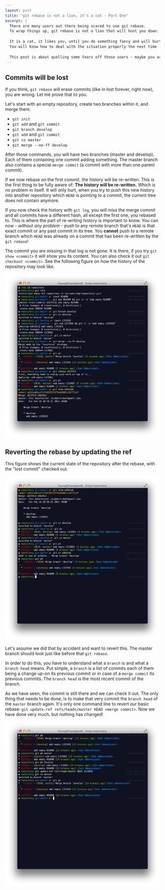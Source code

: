 ```yaml
---
layout: post
title: "git rebase is not a lion, it's a cat - Part One"
excerpt: |
  There are many users out there being scared to use git rebase.
  To wrap things up, git rebase is not a lion that will hunt you down.
  
  It is a cat, it likes you, until you do something fancy and will hurt you once.
  You will know how to deal with the situation properly the next time - but give it a try.
  
  This post is about quelling some fears off those users - maybe you are one of them?
---
```


## Commits will be lost

If you think, `git rebase` will erase commits (like in lost forever, right now), you are wrong. Let me prove that to you.

Let's start with an empty repository, create two branches within it, and merge them.

* `git init`
* `git add` and `git commit`
* `git branch develop`
* `git add` and `git commit`
* `git co master`
* `git merge --no-ff develop`

After those commands, you will have two branches (master and develop).
Each of them containing one commit adding something. The master branch also contains a special `merge commit` (a commit with more than one parent commit).

If we now rebase on the first commit, the history will be re-written.
This is the first thing to be fully aware of: **The history will be re-written.**
Which is no problem in itself. It will only hurt, when you try to push this new history into another repository which `HEAD` is pointing to a commit, the current tree does not contain anymore.

If you now check the history with `git log`, you will miss the merge commit and all commits have a different hash, all except the first one, you rebased to.
This is where the part of re-writing history is important to know. You can now - *without any problem* - push to any remote branch that's `HEAD` is that exact commit or any past commit in its tree.
You **cannot** push to a remote branch which `HEAD` was already on a commit that has been re-written by the `git rebase`!

The commit you are missing in that log is not gone. It is there, if you try `git show <commit>` it will show you its content. You can also check it out `git checkout <commit>`.
See the following figure on how the history of the repository may look like.

![Setting up the repository](/images/2012/02/git-rebase-1.png "Setting up the repository")

## Reverting the rebase by updating the ref

This figure shows the current state of the repository after the rebase, with the "lost commit" checked out.

![Current history of the repository](/images/2012/02/git-rebase-2.png "Current history of the repository")

Let's assume we did that by accident and want to revert this. The master branch should look just like before that `git rebase`.

In order to do this, you have to understand what a `branch` is and what a `branch head` means.
Put simple, a `branch` is a list of commits each of them being a change up-on its previous commit or in case of a `merge commit` its previous commits.
The `branch head` is the most recent commit of the branch.

As we have seen, the commit is still there and we can check it out. The only thing that needs to be done, is to make that very commit the `branch head` of the `master` branch again.
It's only one command line to revert our basic rebase: `git update-ref refs/heads/master HEAD <merge commit>`. Now we have done very much, but nothing has changed!

![Updating the ref](/images/2012/02/git-rebase-3.png "Updating the ref")
